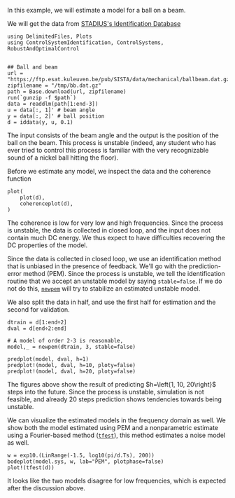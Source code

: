 In this example, we will estimate a model for a ball on a beam. 

We will get the data from [STADIUS's Identification Database](https://homes.esat.kuleuven.be/~smc/daisy/daisydata.html)

```@example ballbeam
using DelimitedFiles, Plots
using ControlSystemIdentification, ControlSystems, RobustAndOptimalControl


## Ball and beam
url = "https://ftp.esat.kuleuven.be/pub/SISTA/data/mechanical/ballbeam.dat.gz"
zipfilename = "/tmp/bb.dat.gz"
path = Base.download(url, zipfilename)
run(`gunzip -f $path`)
data = readdlm(path[1:end-3])
u = data[:, 1]' # beam angle
y = data[:, 2]' # ball position
d = iddata(y, u, 0.1)
```
The input consists of the beam angle and the output is the position of the ball on the beam. This process is unstable (indeed, any student who has ever tried to control this process is familiar with the very recognizable sound of a nickel ball hitting the floor).

Before we estimate any model, we inspect the data and the coherence function
```@example ballbeam
plot(
    plot(d),
    coherenceplot(d),
)
```
The coherence is low for very low and high frequencies. Since the process is unstable, the data is collected in closed loop, and the input does not contain much DC energy. We thus expect to have difficulties recovering the DC properties of the model.

Since the data is collected in closed loop, we use an identification method that is unbiased in the presence of feedback. We'll go with the prediction-error method (PEM).
Since the process is unstable, we tell the identification routine that we accept an unstable model by saying `stable=false`. If we do not do this, [`newpem`](@ref) will try to stabilize an estimated unstable model. 

We also split the data in half, and use the first half for estimation and the second for validation.
```@example ballbeam
dtrain = d[1:end÷2]
dval = d[end÷2:end]

# A model of order 2-3 is reasonable, 
model,_ = newpem(dtrain, 3, stable=false)

predplot(model, dval, h=1)
predplot!(model, dval, h=10, ploty=false)
predplot!(model, dval, h=20, ploty=false)
```
The figures above show the result of predicting $h=\left{1, 10, 20\right}$ steps into the future. Since the process is unstable, simulation is not feasible, and already 20 steps prediction shows tendencies towards being unstable.

We can visualize the estimated models in the frequency domain as well. We show both the model estimated using PEM and a nonparametric estimate using a Fourier-based method ([`tfest`](@ref)), this method estimates a noise model as well.

```@example ballbeam
w = exp10.(LinRange(-1.5, log10(pi/d.Ts), 200))
bodeplot(model.sys, w, lab="PEM", plotphase=false)
plot!(tfest(d))
```
It looks like the two models disagree for low frequencies, which is expected after the discussion above.